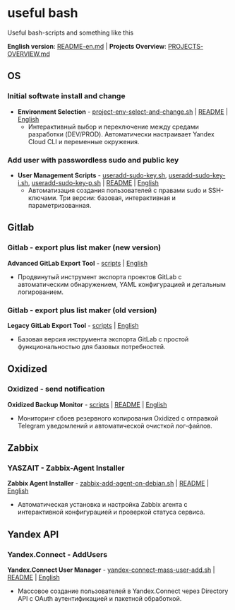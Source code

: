 # useful bash
Useful bash-scripts and something like this

**English version**: [README-en.md](README-en.md) | **Projects Overview**: [PROJECTS-OVERVIEW.md](PROJECTS-OVERVIEW.md)

## OS
### Initial softwate install and change 
* **Environment Selection** - [project-env-select-and-change.sh](project-env-select-and-change.sh) | [README](project-env-select-and-change-README.md) | [English](project-env-select-and-change-README-en.md)
  - Интерактивный выбор и переключение между средами разработки (DEV/PROD). Автоматически настраивает Yandex Cloud CLI и переменные окружения.

### Add user with passwordless sudo and public key
* **User Management Scripts** - [useradd-sudo-key.sh](useradd-sudo-key.sh), [useradd-sudo-key-i.sh](useradd-sudo-key-i.sh), [useradd-sudo-key-p.sh](useradd-sudo-key-p.sh) | [README](user-management-README.md) | [English](user-management-README-en.md)
  - Автоматизация создания пользователей с правами sudo и SSH-ключами. Три версии: базовая, интерактивная и параметризованная.

## Gitlab
### Gitlab - export plus list maker (new version)
**Advanced GitLab Export Tool** - [scripts](/gitlab-export-import-v2/readme.md) | [English](/gitlab-export-import-v2/readme-en.md)
- Продвинутый инструмент экспорта проектов GitLab с автоматическим обнаружением, YAML конфигурацией и детальным логированием.

### Gitlab - export plus list maker (old version)
**Legacy GitLab Export Tool** - [scripts](/gitlab-export-import/readme.md) | [English](/gitlab-export-import/readme-en.md)
- Базовая версия инструмента экспорта GitLab с простой функциональностью для базовых потребностей.

## Oxidized
### Oxidized - send notification
**Oxidized Backup Monitor** - [scripts](/oxidized-check-file-and-send-notify.sh) | [README](oxidized-monitoring-README.md) | [English](oxidized-monitoring-README-en.md)
- Мониторинг сбоев резервного копирования Oxidized с отправкой Telegram уведомлений и автоматической очисткой лог-файлов.

## Zabbix
### YASZAIT - Zabbix-Agent Installer
**Zabbix Agent Installer** - [zabbix-add-agent-on-debian.sh](https://github.com/skurudo/usefulbash/blob/main/zabbix-add-agent-on-debian.sh) | [README](zabbix-agent-installer-README.md) | [English](zabbix-agent-installer-README-en.md)
- Автоматическая установка и настройка Zabbix агента с интерактивной конфигурацией и проверкой статуса сервиса.

## Yandex API
### Yandex.Connect - AddUsers
**Yandex.Connect User Manager** - [yandex-connect-mass-user-add.sh](https://github.com/skurudo/usefulbash/blob/main/yandex-connect-mass-user-add.sh) | [README](yandex-connect-README.md) | [English](yandex-connect-README-en.md)
- Массовое создание пользователей в Yandex.Connect через Directory API с OAuth аутентификацией и пакетной обработкой.
